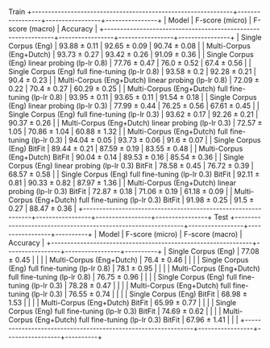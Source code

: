 Train
+--------------------------------------------------------------+-----------------+-----------------+----------------+
|                            Model                             | F-score (micro) | F-score (macro) |    Accuracy    |
+--------------------------------------------------------------+-----------------+-----------------+----------------+
|                     Single Corpus (Eng)                      |  93.88  ±  0.11 |  92.65  ±  0.09 | 90.74  ±  0.08 |
|                   Multi-Corpus (Eng+Dutch)                   |  93.73  ±  0.27 |  93.42  ±  0.26 | 91.09  ±  0.36 |
|        Single Corpus (Eng) linear probing (lp-lr 0.8)        |  77.76  ±  0.47 |  76.0  ±  0.52  | 67.4  ±  0.56  |
|       Single Corpus (Eng) full fine-tuning (lp-lr 0.8)       |  93.58  ±  0.2  |  92.28  ±  0.21 | 90.4  ±  0.23  |
|     Multi-Corpus (Eng+Dutch) linear probing (lp-lr 0.8)      |  72.09  ±  0.22 |  70.4  ±  0.27  | 60.29  ±  0.25 |
|    Multi-Corpus (Eng+Dutch) full fine-tuning (lp-lr 0.8)     |  93.95  ±  0.11 |  93.65  ±  0.11 | 91.54  ±  0.18 |
|        Single Corpus (Eng) linear probing (lp-lr 0.3)        |  77.99  ±  0.44 |  76.25  ±  0.56 | 67.61  ±  0.45 |
|       Single Corpus (Eng) full fine-tuning (lp-lr 0.3)       |  93.62  ±  0.17 |  92.26  ±  0.21 | 90.37  ±  0.26 |
|     Multi-Corpus (Eng+Dutch) linear probing (lp-lr 0.3)      |  72.57  ±  1.05 |  70.86  ±  1.04 | 60.88  ±  1.32 |
|    Multi-Corpus (Eng+Dutch) full fine-tuning (lp-lr 0.3)     |  94.04  ±  0.05 |  93.73  ±  0.06 | 91.6  ±  0.07  |
|                  Single Corpus (Eng) BitFit                  |  89.44  ±  0.21 |  87.59  ±  0.19 | 83.55  ±  0.48 |
|               Multi-Corpus (Eng+Dutch) BitFit                |  90.04  ±  0.14 |  89.53  ±  0.16 | 85.54  ±  0.36 |
|    Single Corpus (Eng) linear probing (lp-lr 0.3) BitFit     |  78.58  ±  0.45 |  76.72  ±  0.39 | 68.57  ±  0.58 |
|   Single Corpus (Eng) full fine-tuning (lp-lr 0.3) BitFit    |  92.11  ±  0.81 |  90.33  ±  0.82 | 87.97  ±  1.36 |
|  Multi-Corpus (Eng+Dutch) linear probing (lp-lr 0.3) BitFit  |  72.87  ±  0.18 |  71.06  ±  0.19 | 61.18  ±  0.09 |
| Multi-Corpus (Eng+Dutch) full fine-tuning (lp-lr 0.3) BitFit |  91.98  ±  0.25 |  91.5  ±  0.27  | 88.47  ±  0.36 |
+--------------------------------------------------------------+-----------------+-----------------+----------------+
Test
+--------------------------------------------------------------+-----------------+-----------------+----------+
|                            Model                             | F-score (micro) | F-score (macro) | Accuracy |
+--------------------------------------------------------------+-----------------+-----------------+----------+
|                     Single Corpus (Eng)                      |  77.08  ±  0.45 |                 |          |
|                   Multi-Corpus (Eng+Dutch)                   |  76.4  ±  0.46  |                 |          |
|       Single Corpus (Eng) full fine-tuning (lp-lr 0.8)       |  78.1  ±  0.95  |                 |          |
|    Multi-Corpus (Eng+Dutch) full fine-tuning (lp-lr 0.8)     |  76.75  ±  0.96 |                 |          |
|       Single Corpus (Eng) full fine-tuning (lp-lr 0.3)       |  78.28  ±  0.47 |                 |          |
|    Multi-Corpus (Eng+Dutch) full fine-tuning (lp-lr 0.3)     |  76.55  ±  0.74 |                 |          |
|                  Single Corpus (Eng) BitFit                  |  68.98  ±  1.53 |                 |          |
|               Multi-Corpus (Eng+Dutch) BitFit                |  65.99  ±  0.77 |                 |          |
|   Single Corpus (Eng) full fine-tuning (lp-lr 0.3) BitFit    |  74.69  ±  0.62 |                 |          |
| Multi-Corpus (Eng+Dutch) full fine-tuning (lp-lr 0.3) BitFit |  67.96  ±  1.41 |                 |          |
+--------------------------------------------------------------+-----------------+-----------------+----------+
